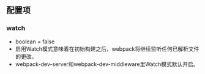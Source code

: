 ## 配置项
### watch
- boolean = false
- 启用Watch模式意味着在初始构建之后，webpack将继续监听任何已解析文件的更改。
- webpack-dev-server和webpack-dev-middleware里Watch模式默认开启。